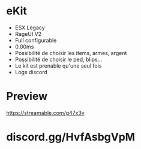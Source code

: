 # eKit

- ESX Legacy
- RageUI V2
- Full configurable
- 0.00ms
- Possibilité de choisir les items, armes, argent
- Possibilité de choisir le ped, blips...
- Le kit est prenable qu'une seul fois
- Logs discord

# Preview
https://streamable.com/g47x3v


# discord.gg/HvfAsbgVpM

